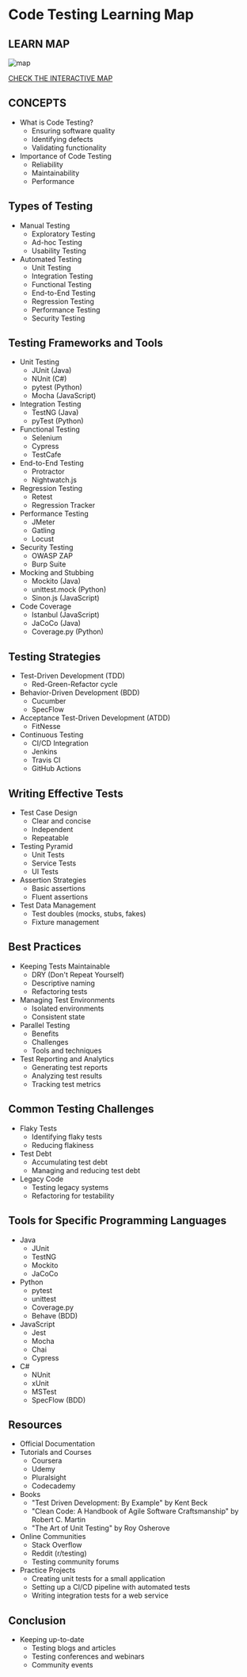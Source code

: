 # Code Testing Learning Map

## LEARN MAP

![map](./code-testing.svg)

[CHECK THE INTERACTIVE MAP](https://sanix-darker.github.io/code-testing_learn/code-testing.html)

## CONCEPTS

- What is Code Testing?
  - Ensuring software quality
  - Identifying defects
  - Validating functionality
- Importance of Code Testing
  - Reliability
  - Maintainability
  - Performance

## Types of Testing
- Manual Testing
  - Exploratory Testing
  - Ad-hoc Testing
  - Usability Testing
- Automated Testing
  - Unit Testing
  - Integration Testing
  - Functional Testing
  - End-to-End Testing
  - Regression Testing
  - Performance Testing
  - Security Testing

## Testing Frameworks and Tools
- Unit Testing
  - JUnit (Java)
  - NUnit (C#)
  - pytest (Python)
  - Mocha (JavaScript)
- Integration Testing
  - TestNG (Java)
  - pyTest (Python)
- Functional Testing
  - Selenium
  - Cypress
  - TestCafe
- End-to-End Testing
  - Protractor
  - Nightwatch.js
- Regression Testing
  - Retest
  - Regression Tracker
- Performance Testing
  - JMeter
  - Gatling
  - Locust
- Security Testing
  - OWASP ZAP
  - Burp Suite
- Mocking and Stubbing
  - Mockito (Java)
  - unittest.mock (Python)
  - Sinon.js (JavaScript)
- Code Coverage
  - Istanbul (JavaScript)
  - JaCoCo (Java)
  - Coverage.py (Python)

## Testing Strategies
- Test-Driven Development (TDD)
  - Red-Green-Refactor cycle
- Behavior-Driven Development (BDD)
  - Cucumber
  - SpecFlow
- Acceptance Test-Driven Development (ATDD)
  - FitNesse
- Continuous Testing
  - CI/CD Integration
  - Jenkins
  - Travis CI
  - GitHub Actions

## Writing Effective Tests
- Test Case Design
  - Clear and concise
  - Independent
  - Repeatable
- Testing Pyramid
  - Unit Tests
  - Service Tests
  - UI Tests
- Assertion Strategies
  - Basic assertions
  - Fluent assertions
- Test Data Management
  - Test doubles (mocks, stubs, fakes)
  - Fixture management

## Best Practices
- Keeping Tests Maintainable
  - DRY (Don't Repeat Yourself)
  - Descriptive naming
  - Refactoring tests
- Managing Test Environments
  - Isolated environments
  - Consistent state
- Parallel Testing
  - Benefits
  - Challenges
  - Tools and techniques
- Test Reporting and Analytics
  - Generating test reports
  - Analyzing test results
  - Tracking test metrics

## Common Testing Challenges
- Flaky Tests
  - Identifying flaky tests
  - Reducing flakiness
- Test Debt
  - Accumulating test debt
  - Managing and reducing test debt
- Legacy Code
  - Testing legacy systems
  - Refactoring for testability

## Tools for Specific Programming Languages
- Java
  - JUnit
  - TestNG
  - Mockito
  - JaCoCo
- Python
  - pytest
  - unittest
  - Coverage.py
  - Behave (BDD)
- JavaScript
  - Jest
  - Mocha
  - Chai
  - Cypress
- C#
  - NUnit
  - xUnit
  - MSTest
  - SpecFlow (BDD)

## Resources
- Official Documentation
- Tutorials and Courses
  - Coursera
  - Udemy
  - Pluralsight
  - Codecademy
- Books
  - "Test Driven Development: By Example" by Kent Beck
  - "Clean Code: A Handbook of Agile Software Craftsmanship" by Robert C. Martin
  - "The Art of Unit Testing" by Roy Osherove
- Online Communities
  - Stack Overflow
  - Reddit (r/testing)
  - Testing community forums
- Practice Projects
  - Creating unit tests for a small application
  - Setting up a CI/CD pipeline with automated tests
  - Writing integration tests for a web service

## Conclusion
- Keeping up-to-date
  - Testing blogs and articles
  - Testing conferences and webinars
  - Community events
